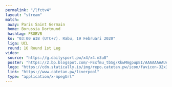 ```yaml
---
permalink: "/lfctv4"
layout: "stream"
match:
 away: Paris Saint Germain
 home: Borussia Dortmund
 hashtag: PSGBVB
 ko: "03:00 WIB (UTC+7). Rabu, 19 Februari 2020"
 liga: UCL
 round: 16 Round 1st Leg
video:
 source: "https://g.dailysport.pw/x4/x4.m3u8"
 poster: "https://2.bp.blogspot.com/-FExfmu_tbSg/XkwMmgpupEI/AAAAAAAAUeI/FwDf8oTT8EspXSevN15SzhGefGdXxQ_4wCLcBGAsYHQ/s1600/19-feb-2020-03-00-wib-borussia-dortmund-vs-paris-saint-germain-liga-champions-uefa-2019-2020.webp"
 logo: "https://cdn.statically.io/img/repo.catetan.pw/icon/favicon-32x32.png"
 link: "https://www.catetan.pw/liverpool"
 type: "application/x-mpegUrl"
---
```

